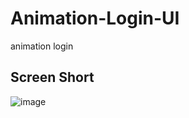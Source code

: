 # Animation-Login-UI
animation login

## Screen Short
![image](https://github.com/user-attachments/assets/b187b706-1f06-44d5-a334-f41674c83729)
